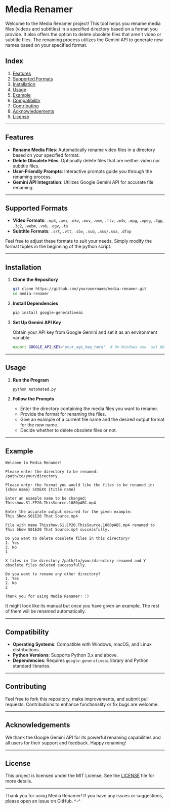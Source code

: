

# Media Renamer

Welcome to the Media Renamer project! This tool helps you rename media files (videos and subtitles) in a specified directory based on a format you provide. It also offers the option to delete obsolete files that aren't video or subtitle files. The renaming process utilizes the Gemini API to generate new names based on your specified format.


## Index

1. [Features](#features)
2. [Supported Formats](#supported-formats)
3. [Installation](#installation)
4. [Usage](#usage)
5. [Example](#example)
6. [Compatibility](#compatibility)
7. [Contributing](#contributing)
8. [Acknowledgements](#acknowledgements)
9. [License](#license)

---

## Features

- **Rename Media Files**: Automatically rename video files in a directory based on your specified format.
- **Delete Obsolete Files**: Optionally delete files that are neither video nor subtitle files.
- **User-Friendly Prompts**: Interactive prompts guide you through the renaming process.
- **Gemini API Integration**: Utilizes Google Gemini API for accurate file renaming.

---

## Supported Formats

- **Video Formats**: `.mp4`, `.avi`, `.mkv`, `.mov`, `.wmv`, `.flv`, `.m4v`, `.mpg`, `.mpeg`, `.3gp`, `.3g2`, `.webm`, `.vob`, `.ogv`, `.ts`
- **Subtitle Formats**: `.srt`, `.vtt`, `.sbv`, `.sub`, `.ass/.ssa`, `.dfxp`

Feel free to adjust these formats to suit your needs. Simply modify the format tuples in the beginning of the python script.

---

## Installation

1. **Clone the Repository**

   ```bash
   git clone https://github.com/yourusername/media-renamer.git
   cd media-renamer
   ```

2. **Install Dependencies**

   ```bash
   pip install google-generativeai
   ```

3. **Set Up Gemini API Key**

   Obtain your API key from Google Gemini and set it as an environment variable.

   ```bash
   export GOOGLE_API_KEY='your_api_key_here'  # On Windows use `set GOOGLE_API_KEY=your_api_key_here`
   ```

---

## Usage

1. **Run the Program**

   ```bash
   python Automated.py
   ```

2. **Follow the Prompts**

   - Enter the directory containing the media files you want to rename.
   - Provide the format for renaming the files.
   - Give an example of a current file name and the desired output format for the new name.
   - Decide whether to delete obsolete files or not.

---

## Example

```
Welcome to Media Renamer!

Please enter the directory to be renamed: 
/path/to/your/directory

Please enter the format you would like the files to be renamed in: 
{show name} SXXEXX {title name}

Enter an example name to be changed: 
Thisshow.S1.EP20.ThisSource.1080pABC.mp4

Enter the accurate output desired for the given example: 
This Show S01E20 That Source.mp4

File with name Thisshow.S1.EP20.ThisSource.1080pABC.mp4 renamed to This Show S01E20 That Source.mp4 successfully.

Do you want to delete obsolete files in this directory? 
1. Yes 
2. No
1

X files in the directory /path/to/your/directory renamed and Y obsolete files deleted successfully.

Do you want to rename any other directory? 
1. Yes 
2. No
2

Thank you for using Media Renamer! :)
```
It might look like its manual but once you have given an example, The rest of them will be renamed automatically.

---

## Compatibility

- **Operating Systems**: Compatible with Windows, macOS, and Linux distributions.
- **Python Versions**: Supports Python 3.x and above.
- **Dependencies**: Requires `google-generativeai` library and Python standard libraries.

---

## Contributing

Feel free to fork this repository, make improvements, and submit pull requests. Contributions to enhance functionality or fix bugs are welcome.

---

## Acknowledgements

We thank the Google Gemini API for its powerful renaming capabilities and all users for their support and feedback. Happy renaming!

---

## License

This project is licensed under the MIT License. See the [LICENSE](LICENSE) file for more details.

---

Thank you for using Media Renamer! If you have any issues or suggestions, please open an issue on GitHub. ^-^


